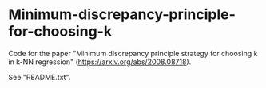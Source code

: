 # Minimum-discrepancy-principle-for-choosing-k
Code for the paper "Minimum discrepancy principle strategy for choosing k in k-NN regression" (https://arxiv.org/abs/2008.08718).


See "README.txt".
